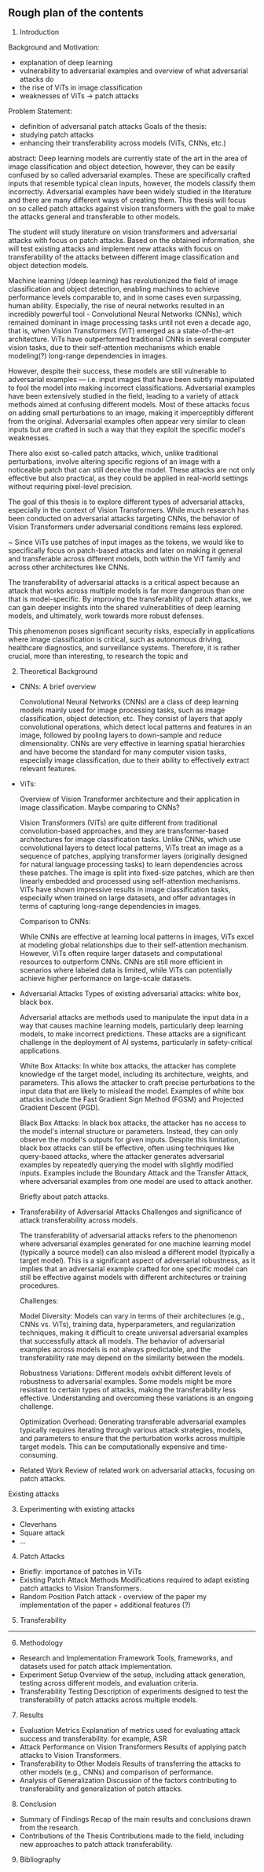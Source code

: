 ## Rough plan of the contents

1. Introduction

  Background and Motivation: 
   - explanation of deep learning
   - vulnerability to adversarial examples and overview of what adversarial attacks do
   - the rise of ViTs in image classification
   - weaknesses of ViTs -> patch attacks
  
  Problem Statement:
   - definition of adversarial patch attacks
  Goals of the thesis: 
  - studying patch attacks
  - enhancing their transferability across models (ViTs, CNNs, etc.)

  abstract:
  Deep learning models are currently state of the art in the area of image classification and object detection, however, they can be easily confused by so called adversarial examples. 
  These are specifically crafted inputs that resemble typical clean inputs, however, the models classify them incorrectly. 
  Adversarial examples have been widely studied in the literature and there are many different ways of creating them. 
  This thesis will focus on so called patch attacks against vision transformers with the goal to make the attacks general and transferable to other models.

  The student will study literature on vision transformers and adversarial attacks with focus on patch attacks. 
  Based on the obtained information, she will test existing attacks and implement new attacks with focus on transferability of the attacks between different image classification and object detection models.

  
Machine learning (/deep learning) has revolutionized the field of image classification and object detection, enabling machines to achieve performance levels comparable to, and in some cases even surpassing, human ability. Especially, the rise of neural networks resulted in an incredibly powerful tool - Convolutional Neural Networks (CNNs), which remained dominant in image processing tasks until not even a decade ago, that is, when Vision Transformers (ViT) emerged as a state-of-the-art architecture. ViTs have outperformed traditional CNNs in several computer vision tasks, due to their self-attention mechanisms which enable modeling(?) long-range dependencies in images.

However, despite their success, these models are still vulnerable to adversarial examples — i.e. input images that have been subtly manipulated to fool the model into making incorrect classifications. Adversarial examples have been extensively studied in the field, leading to a variety of attack methods aimed at confusing different models. Most of these attacks focus on adding small perturbations to an image, making it imperceptibly different from the original. Adversarial examples often appear very similar to clean inputs but are crafted in such a way that they exploit the specific model's weaknesses.

There also exist so-called patch attacks, which, unlike traditional perturbations, involve altering specific regions of an image with a noticeable patch that can still deceive the model. These attacks are not only effective but also practical, as they could be applied in real-world settings without requiring pixel-level precision.

The goal of this thesis is to explore different types of adversarial attacks, especially in the context of Vision Transformers. While much research has been conducted on adversarial attacks targeting CNNs, the behavior of Vision Transformers under adversarial conditions remains less explored. 

~ Since ViTs use patches of input images as the tokens, we would like to specifically focus on patch-based attacks and later on making it general and transferable across different models, both within the ViT family and across other architectures like CNNs.

The transferability of adversarial attacks is a critical aspect because an attack that works across multiple models is far more dangerous than one that is model-specific. By improving the transferability of patch attacks, we can gain deeper insights into the shared vulnerabilities of deep learning models, and ultimately, work towards more robust defenses.




This phenomenon poses significant security risks, especially in applications where image classification is critical, such as autonomous driving, healthcare diagnostics, and surveillance systems. Therefore, it is rather crucial, more than interesting, to research the topic and

2. Theoretical Background
  - CNNs:
    A brief overview


    Convolutional Neural Networks (CNNs) are a class of deep learning models mainly used for image processing tasks, such as image classification, object detection, etc. They consist of layers that apply convolutional operations, which detect local patterns and features in an image, followed by pooling layers to down-sample and reduce dimensionality. CNNs are very effective in learning spatial hierarchies and have become the standard for many computer vision tasks, especially image classification, due to their ability to effectively extract relevant features.


  - ViTs:

    Overview of Vision Transformer architecture and their application in image classification.
    Maybe comparing to CNNs? 

    Vision Transformers (ViTs) are quite different from traditional convolution-based approaches, and they are transformer-based architectures for image classification tasks. Unlike CNNs, which use convolutional layers to detect local patterns, ViTs treat an image as a sequence of patches, applying transformer layers (originally designed for natural language processing tasks) to learn dependencies across these patches. The image is split into fixed-size patches, which are then linearly embedded and processed using self-attention mechanisms. ViTs have shown impressive results in image classification tasks, especially when trained on large datasets, and offer advantages in terms of capturing long-range dependencies in images.
   
    Comparison to CNNs:

    While CNNs are effective at learning local patterns in images, ViTs excel at modeling global relationships due to their self-attention mechanism. However, ViTs often require larger datasets and computational resources to outperform CNNs. CNNs are still more efficient in scenarios where labeled data is limited, while ViTs can potentially achieve higher performance on large-scale datasets.

    
  - Adversarial Attacks
    Types of existing adversarial attacks: white box, black box. 

    Adversarial attacks are methods used to manipulate the input data in a way that causes machine learning models, particularly deep learning models, to make incorrect predictions. These attacks are a significant challenge in the deployment of AI systems, particularly in safety-critical applications.

    White Box Attacks: In white box attacks, the attacker has complete knowledge of the target model, including its architecture, weights, and parameters. This allows the attacker to craft precise perturbations to the input data that are likely to mislead the model. Examples of white box attacks include the Fast Gradient Sign Method (FGSM) and Projected Gradient Descent (PGD).

    Black Box Attacks: In black box attacks, the attacker has no access to the model's internal structure or parameters. Instead, they can only observe the model's outputs for given inputs. Despite this limitation, black box attacks can still be effective, often using techniques like query-based attacks, where the attacker generates adversarial examples by repeatedly querying the model with slightly modified inputs. Examples include the Boundary Attack and the Transfer Attack, where adversarial examples from one model are used to attack another.


    Briefly about patch attacks.
  - Transferability of Adversarial Attacks
    Challenges and significance of attack transferability across models.



    The transferability of adversarial attacks refers to the phenomenon where adversarial examples generated for one machine learning model (typically a source model) can also mislead a different model (typically a target model). This is a significant aspect of adversarial robustness, as it implies that an adversarial example crafted for one specific model can still be effective against models with different architectures or training procedures.

    Challenges:

    Model Diversity: Models can vary in terms of their architectures (e.g., CNNs vs. ViTs), training data, hyperparameters, and regularization techniques, making it difficult to create universal adversarial examples that successfully attack all models. The behavior of adversarial examples across models is not always predictable, and the transferability rate may depend on the similarity between the models.

    Robustness Variations: Different models exhibit different levels of robustness to adversarial examples. Some models might be more resistant to certain types of attacks, making the transferability less effective. Understanding and overcoming these variations is an ongoing challenge.

    Optimization Overhead: Generating transferable adversarial examples typically requires iterating through various attack strategies, models, and parameters to ensure that the perturbation works across multiple target models. This can be computationally expensive and time-consuming.
  - Related Work
    Review of related work on adversarial attacks, focusing on patch attacks.

Existing attacks

3. Experimenting with existing attacks
  - Cleverhans
  - Square attack
  - ...

4. Patch Attacks
  - Briefly: importance of patches in ViTs
  - Existing Patch Attack Methods
    Modifications required to adapt existing patch attacks to Vision Transformers.
  - Random Position Patch attack - overview of the paper 
          my implementation of the paper + additional features (?)

5. Transferability

  -----

6. Methodology
  - Research and Implementation Framework
    Tools, frameworks, and datasets used for patch attack implementation.
  - Experiment Setup
    Overview of the setup, including attack generation, testing across different models, and evaluation criteria.
  - Transferability Testing
    Description of experiments designed to test the transferability of patch attacks across multiple models.


7. Results
  - Evaluation Metrics
    Explanation of metrics used for evaluating attack success and transferability.  for example, ASR
  - Attack Performance on Vision Transformers
    Results of applying patch attacks to Vision Transformers.
  - Transferability to Other Models
    Results of transferring the attacks to other models (e.g., CNNs) and comparison of performance.
  - Analysis of Generalization
    Discussion of the factors contributing to transferability and generalization of patch attacks.


8. Conclusion
  - Summary of Findings
    Recap of the main results and conclusions drawn from the research.
  - Contributions of the Thesis
    Contributions made to the field, including new approaches to patch attack transferability.


9. Bibliography

